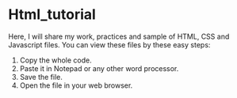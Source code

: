 # Html_tutorial
Here, I will share my work, practices and sample of HTML, CSS and Javascript files.
You can view these files by these easy steps:
1) Copy the whole code.
2) Paste it in Notepad or any other word processor.
3) Save the file.
4) Open the file in your web browser.
